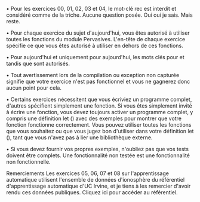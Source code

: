 • Pour les exercices 00, 01, 02, 03 et 04, le mot-clé rec est interdit et considéré comme de la triche. Aucune question posée. Oui oui je sais. Mais reste.

• Pour chaque exercice du sujet d'aujourd'hui, vous êtes autorisé à utiliser toutes les fonctions du module Pervasives. L'en-tête de chaque exercice spécifie ce que vous êtes autorisé à utiliser en dehors de ces fonctions.

• Pour aujourd'hui et uniquement pour aujourd'hui, les mots clés pour et tandis que sont autorisés.

• Tout avertissement lors de la compilation ou exception non capturée signifie que votre exercice n'est pas fonctionnel et vous ne gagnerez donc aucun point pour cela.

• Certains exercices nécessitent que vous écriviez un programme complet, d'autres spécifient simplement une fonction.
Si vous êtes simplement invité à écrire une fonction, vous devez toujours activer un programme complet, y compris une définition let () avec des exemples pour montrer que votre fonction fonctionne correctement. Vous pouvez utiliser toutes les fonctions que vous souhaitez ou que vous jugez bon d'utiliser dans votre définition let (), tant que vous n'avez pas à lier une bibliothèque externe.

• Si vous devez fournir vos propres exemples, n'oubliez pas que vos tests doivent être complets. Une fonctionnalité non testée est une fonctionnalité non fonctionnelle.


Remerciements
Les exercices 05, 06, 07 et 08 sur l'apprentissage automatique utilisent l'ensemble de données d'ionosphère du référentiel d'apprentissage automatique d'UC Irvine, et je tiens à les remercier d'avoir rendu ces données publiques. Cliquez ici pour accéder au référentiel.

